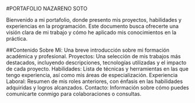 #PORTAFOLIO NAZARENO SOTO

Bienvenido a mi portafolio, donde presento mis proyectos, habilidades y experiencias en la programación. Este documento busca ofrecerte una visión clara de mi trabajo y cómo he aplicado mis conocimientos en la práctica.

##Contenido
Sobre Mí: Una breve introducción sobre mi formación académica y profesional.
Proyectos: Una selección de mis trabajos más destacados, incluyendo descripciones, tecnologías utilizadas y el impacto de cada proyecto.
Habilidades: Lista de técnicas y herramientas en las que tengo experiencia, así como mis áreas de especialización.
Experiencia Laboral: Resumen de mis roles anteriores, con énfasis en las habilidades adquiridas y logros alcanzados.
Contacto: Información sobre cómo puedes comunicarte conmigo para colaboraciones o consultas.
